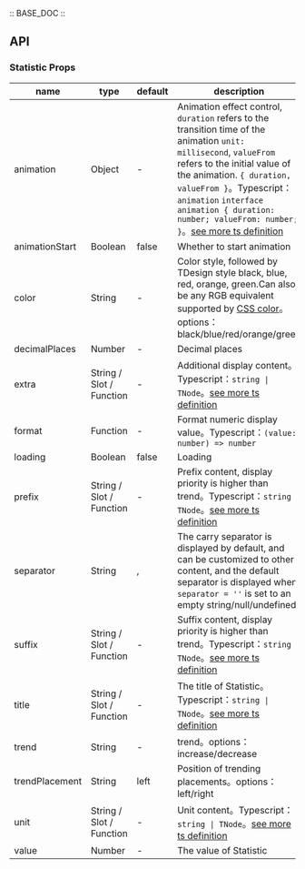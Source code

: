 :: BASE_DOC ::

## API
### Statistic Props

name | type | default | description | required
-- | -- | -- | -- | --
animation | Object | - | Animation effect control, `duration` refers to the transition time of the animation `unit: millisecond`, `valueFrom` refers to the initial value of the animation. `{ duration, valueFrom }`。Typescript：`animation` `interface animation { duration: number; valueFrom: number;  }`。[see more ts definition](https://github.com/Tencent/tdesign-vue-next/tree/develop/src/statistic/type.ts) | N
animationStart | Boolean | false | Whether to start animation | N
color | String | - | Color style, followed by TDesign style black, blue, red, orange, green.Can also be any RGB equivalent supported by [CSS color](https://developer.mozilla.org/en-US/docs/Web/CSS/color_value)。options：black/blue/red/orange/green | N
decimalPlaces | Number | - |  Decimal places | N
extra | String / Slot / Function | - |  Additional display content。Typescript：`string \| TNode`。[see more ts definition](https://github.com/Tencent/tdesign-vue-next/blob/develop/src/common.ts) | N
format | Function | - | Format numeric display value。Typescript：`(value: number) => number` | N
loading | Boolean | false | Loading | N
prefix | String / Slot / Function | - | Prefix content, display priority is higher than trend。Typescript：`string \| TNode`。[see more ts definition](https://github.com/Tencent/tdesign-vue-next/blob/develop/src/common.ts) | N
separator | String | , | The carry separator is displayed by default, and can be customized to other content, and the default separator is displayed when `separator = ''` is set to an empty string/null/undefined | N
suffix | String / Slot / Function | - |  Suffix content, display priority is higher than trend。Typescript：`string \| TNode`。[see more ts definition](https://github.com/Tencent/tdesign-vue-next/blob/develop/src/common.ts) | N
title | String / Slot / Function | - | The title of Statistic。Typescript：`string \| TNode`。[see more ts definition](https://github.com/Tencent/tdesign-vue-next/blob/develop/src/common.ts) | N
trend | String | - | trend。options：increase/decrease | N
trendPlacement | String | left | Position of trending placements。options：left/right | N
unit | String / Slot / Function | - | Unit content。Typescript：`string \| TNode`。[see more ts definition](https://github.com/Tencent/tdesign-vue-next/blob/develop/src/common.ts) | N
value | Number | - | The value of Statistic | N
